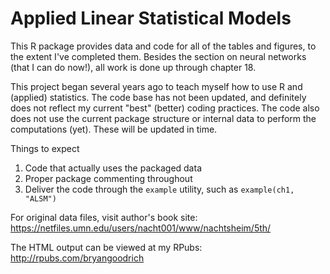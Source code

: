 Applied Linear Statistical Models
=================================

This R package provides data and code for all of the tables and figures, to the extent I've completed them. Besides the section on neural networks (that I can do now!), all work is done up through chapter 18. 

This project began several years ago to teach myself how to use R and (applied) statistics. The code base has not been updated, and definitely does not reflect my current "best" (better) coding practices. The code also does not use the current package structure or internal data to perform the computations (yet). These will be updated in time.

Things to expect

1.  Code that actually uses the packaged data
2.  Proper package commenting throughout
3.  Deliver the code through the `example` utility, such as `example(ch1, "ALSM")` 

For original data files, visit author's book site: https://netfiles.umn.edu/users/nacht001/www/nachtsheim/5th/

The HTML output can be viewed at my RPubs: http://rpubs.com/bryangoodrich



